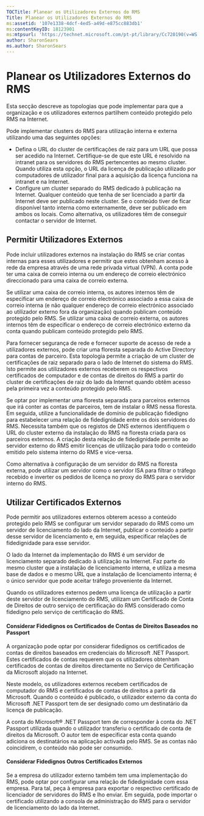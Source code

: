 ```yaml
---
TOCTitle: Planear os Utilizadores Externos do RMS
Title: Planear os Utilizadores Externos do RMS
ms:assetid: '107e1338-4dcf-4ed5-a49d-e875cc883db1'
ms:contentKeyID: 18123901
ms:mtpsurl: 'https://technet.microsoft.com/pt-pt/library/Cc720190(v=WS.10)'
author: SharonSears
ms.author: SharonSears
---
```


Planear os Utilizadores Externos do RMS
=======================================

Esta secção descreve as topologias que pode implementar para que a organização e os utilizadores externos partilhem conteúdo protegido pelo RMS na Internet.

Pode implementar clusters do RMS para utilização interna e externa utilizando uma das seguintes opções:

-   Defina o URL do cluster de certificações de raiz para um URL que possa ser acedido na Internet. Certifique-se de que este URL é resolvido na intranet para os servidores do RMS pertencentes ao mesmo cluster. Quando utiliza esta opção, o URL da licença de publicação utilizado por computadores de utilizador final para a aquisição da licença funciona na intranet e na Internet.
-   Configure um cluster separado do RMS dedicado à publicação na Internet. Qualquer conteúdo que tenha de ser licenciado a partir da Internet deve ser publicado neste cluster. Se o conteúdo tiver de ficar disponível tanto interna como externamente, deve ser publicado em ambos os locais. Como alternativa, os utilizadores têm de conseguir contactar o servidor de Internet.

Permitir Utilizadores Externos
------------------------------

Pode incluir utilizadores externos na instalação do RMS se criar contas internas para esses utilizadores e permitir que estes obtenham acesso à rede da empresa através de uma rede privada virtual (VPN). A conta pode ter uma caixa de correio interna ou um endereço de correio electrónico direccionado para uma caixa de correio externa.

Se utilizar uma caixa de correio interna, os autores internos têm de especificar um endereço de correio electrónico associado a essa caixa de correio interna (e não qualquer endereço de correio electrónico associado ao utilizador externo fora da organização) quando publicam conteúdo protegido pelo RMS. Se utilizar uma caixa de correio externa, os autores internos têm de especificar o endereço de correio electrónico externo da conta quando publicam conteúdo protegido pelo RMS.

Para fornecer segurança de rede e fornecer suporte de acesso de rede a utilizadores externos, pode criar uma floresta separada do Active Directory para contas de parceiro. Esta topologia permite a criação de um cluster de certificações de raiz separado para o lado de Internet do sistema do RMS. Isto permite aos utilizadores externos receberem os respectivos certificados de computador e de contas de direitos do RMS a partir do cluster de certificações de raiz do lado da Internet quando obtêm acesso pela primeira vez a conteúdo protegido pelo RMS.

Se optar por implementar uma floresta separada para parceiros externos que irá conter as contas de parceiros, tem de instalar o RMS nessa floresta. Em seguida, utilize a funcionalidade de domínio de publicação fidedigno para estabelecer uma relação de fidedignidade entre os dois servidores do RMS. Necessita também que os registos de DNS externos identifiquem o URL do cluster externo da instalação do RMS na floresta criada para os parceiros externos. A criação desta relação de fidedignidade permite ao servidor externo do RMS emitir licenças de utilização para todo o conteúdo emitido pelo sistema interno do RMS e vice-versa.

Como alternativa à configuração de um servidor do RMS na floresta externa, pode utilizar um servidor como o servidor ISA para filtrar o tráfego recebido e inverter os pedidos de licença no proxy do RMS para o servidor interno do RMS.

Utilizar Certificados Externos
------------------------------

Pode permitir aos utilizadores externos obterem acesso a conteúdo protegido pelo RMS se configurar um servidor separado do RMS como um servidor de licenciamento do lado da Internet, publicar o conteúdo a partir desse servidor de licenciamento e, em seguida, especificar relações de fidedignidade para esse servidor.

O lado da Internet da implementação do RMS é um servidor de licenciamento separado dedicado à utilização na Internet. Faz parte do mesmo cluster que a instalação de licenciamento interna, e utiliza a mesma base de dados e o mesmo URL que a instalação de licenciamento interna; é o único servidor que pode aceitar tráfego proveniente da Internet.

Quando os utilizadores externos pedem uma licença de utilização a partir deste servidor de licenciamento do RMS, utilizam um Certificado de Conta de Direitos de outro serviço de certificação do RMS considerado como fidedigno pelo serviço de certificação do RMS.

#### Considerar Fidedignos os Certificados de Contas de Direitos Baseados no Passport

A organização pode optar por considerar fidedignos os certificados de contas de direitos baseados em credenciais do Microsoft .NET Passport. Estes certificados de contas requerem que os utilizadores obtenham certificados de contas de direitos directamente no Serviço de Certificação da Microsoft alojado na Internet.

Neste modelo, os utilizadores externos recebem certificados de computador do RMS e certificados de contas de direitos a partir da Microsoft. Quando o conteúdo é publicado, o utilizador externo da conta do Microsoft .NET Passport tem de ser designado como um destinatário da licença de publicação.

A conta do Microsoft® .NET Passport tem de corresponder à conta do .NET Passport utilizada quando o utilizador transferiu o certificado de conta de direitos da Microsoft. O autor tem de especificar esta conta quando adiciona os destinatários na aplicação activada pelo RMS. Se as contas não coincidirem, o conteúdo não pode ser consumido.

#### Considerar Fidedignos Outros Certificados Externos

Se a empresa do utilizador externo também tem uma implementação do RMS, pode optar por configurar uma relação de fidedignidade com essa empresa. Para tal, peça à empresa para exportar o respectivo certificado de licenciador de servidores do RMS e lho enviar. Em seguida, pode importar o certificado utilizando a consola de administração do RMS para o servidor de licenciamento do lado da Internet.
